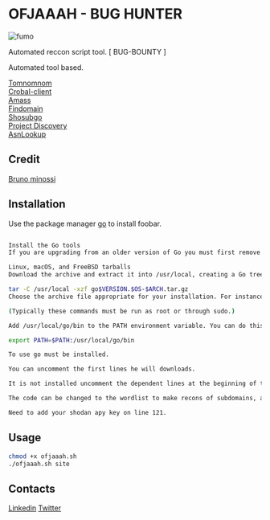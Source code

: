 # OFJAAAH - BUG HUNTER 

![fumo](https://user-images.githubusercontent.com/28729614/85740384-960ad800-b6cf-11ea-943f-ac4d86481728.gif)


Automated reccon script tool. [ BUG-BOUNTY ]

Automated tool based.

[Tomnomnom](https://github.com/tomnomnom/)  
[Crobal-client](https://sonar.omnisint.io/)  
[Amass](https://github.com/OWASP/Amass)  
[Findomain](https://github.com/Edu4rdSHL/findomain)  
[Shosubgo](https://github.com/incogbyte/shosubgo)   
[Project Discovery](https://github.com/projectdiscovery/)  
[AsnLookup](https://gist.github.com/nitefood/1eba4183012dcca0f082535f0eb128db)

## Credit
[Bruno minossi](https://github.com/bminossi)


## Installation

Use the package manager [go](https://golang.org/doc/install) to install foobar.

```bash

Install the Go tools
If you are upgrading from an older version of Go you must first remove the existing version.

Linux, macOS, and FreeBSD tarballs
Download the archive and extract it into /usr/local, creating a Go tree in /usr/local/go. For example:

tar -C /usr/local -xzf go$VERSION.$OS-$ARCH.tar.gz
Choose the archive file appropriate for your installation. For instance, if you are installing Go version 1.2.1 for 64-bit x86 on Linux, the archive you want is called go1.2.1.linux-amd64.tar.gz.

(Typically these commands must be run as root or through sudo.)

Add /usr/local/go/bin to the PATH environment variable. You can do this by adding this line to your /etc/profile (for a system-wide installation) or $HOME/.profile:

export PATH=$PATH:/usr/local/go/bin

To use go must be installed.

You can uncomment the first lines he will downloads.

It is not installed uncomment the dependent lines at the beginning of the code to download the scripts.

The code can be changed to the wordlist to make recons of subdomains, adding your directory.

Need to add your shodan apy key on line 121.

```

## Usage

```bash
chmod +x ofjaaah.sh
./ofjaaah.sh site
```

## Contacts
[Linkedin](https://www.linkedin.com/in/atjunior/)
[Twitter](https://twitter.com/ofjaaah)
